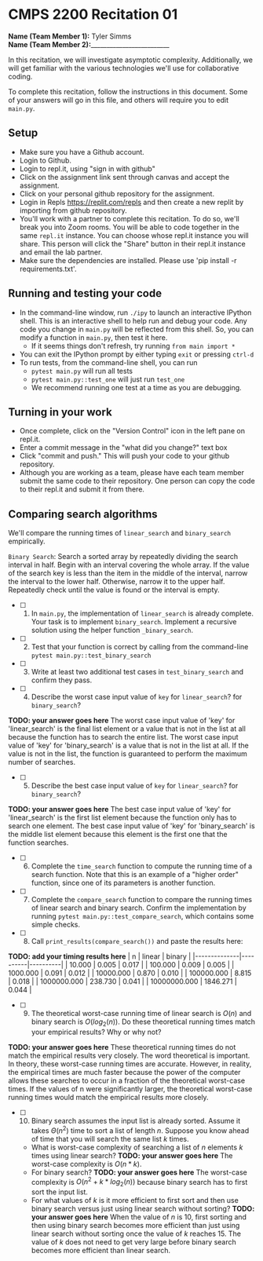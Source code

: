 # CMPS 2200  Recitation 01

**Name (Team Member 1):** Tyler Simms  
**Name (Team Member 2):**_________________________

In this recitation, we will investigate asymptotic complexity. Additionally, we will get familiar with the various technologies we'll use for collaborative coding.

To complete this recitation, follow the instructions in this document. Some of your answers will go in this file, and others will require you to edit `main.py`.


## Setup
- Make sure you have a Github account.
- Login to Github.
- Login to repl.it, using "sign in with github"
- Click on the assignment link sent through canvas and accept the assignment. 
- Click on your personal github repository for the assignment.
- Login in Repls https://replit.com/repls and then create a new replit by importing from github repository.
- You'll work with a partner to complete this recitation. To do so, we'll break you into Zoom rooms. You will be able to code together in the same `repl.it` instance. You can choose whose repl.it instance you will share. This person will click the "Share" button in their repl.it instance and email the lab partner.
- Make sure the dependencies are installed. Please use 'pip install -r requirements.txt'.

## Running and testing your code
- In the command-line window, run `./ipy` to launch an interactive IPython shell. This is an interactive shell to help run and debug your code. Any code you change in `main.py` will be reflected from this shell. So, you can modify a function in `main.py`, then test it here.
  + If it seems things don't refresh, try running `from main import *`
- You can exit the IPython prompt by either typing `exit` or pressing `ctrl-d`
- To run tests, from the command-line shell, you can run
  + `pytest main.py` will run all tests
  + `pytest main.py::test_one` will just run `test_one`
  + We recommend running one test at a time as you are debugging.

## Turning in your work

- Once complete, click on the "Version Control" icon in the left pane on repl.it.
- Enter a commit message in the "what did you change?" text box
- Click "commit and push." This will push your code to your github repository.
- Although you are working as a team, please have each team member submit the same code to their repository. One person can copy the code to their repl.it and submit it from there.

## Comparing search algorithms

We'll compare the running times of `linear_search` and `binary_search` empirically.

`Binary Search`: Search a sorted array by repeatedly dividing the search interval in half. Begin with an interval covering the whole array. If the value of the search key is less than the item in the middle of the interval, narrow the interval to the lower half. Otherwise, narrow it to the upper half. Repeatedly check until the value is found or the interval is empty.

- [ ] 1. In `main.py`, the implementation of `linear_search` is already complete. Your task is to implement `binary_search`. Implement a recursive solution using the helper function `_binary_search`. 

- [ ] 2. Test that your function is correct by calling from the command-line `pytest main.py::test_binary_search`

- [ ] 3. Write at least two additional test cases in `test_binary_search` and confirm they pass.

- [ ] 4. Describe the worst case input value of `key` for `linear_search`? for `binary_search`? 

**TODO: your answer goes here**
The worst case input value of 'key' for 'linear_search' is the final list element or a value that is not in the list at all because the function has to search the entire list. The worst case input value of 'key' for 'binary_search' is a value that is not in the list at all. If the value is not in the list, the function is guaranteed to perform the maximum number of searches.

- [ ] 5. Describe the best case input value of `key` for `linear_search`? for `binary_search`? 

**TODO: your answer goes here**
The best case input value of 'key' for 'linear_search' is the first list element because the function only has to search one element. The best case input value of 'key' for 'binary_search' is the middle list element because this element is the first one that the function searches.

- [ ] 6. Complete the `time_search` function to compute the running time of a search function. Note that this is an example of a "higher order" function, since one of its parameters is another function.

- [ ] 7. Complete the `compare_search` function to compare the running times of linear search and binary search. Confirm the implementation by running `pytest main.py::test_compare_search`, which contains some simple checks.

- [ ] 8. Call `print_results(compare_search())` and paste the results here:

**TODO: add your timing results here**
|            n |   linear |   binary |
|--------------|----------|----------|
|       10.000 |    0.005 |    0.017 |
|      100.000 |    0.009 |    0.005 |
|     1000.000 |    0.091 |    0.012 |
|    10000.000 |    0.870 |    0.010 |
|   100000.000 |    8.815 |    0.018 |
|  1000000.000 |  238.730 |    0.041 |
| 10000000.000 | 1846.271 |    0.044 |

- [ ] 9. The theoretical worst-case running time of linear search is $O(n)$ and binary search is $O(log_2(n))$. Do these theoretical running times match your empirical results? Why or why not?

**TODO: your answer goes here**
These theoretical running times do not match the empirical results very closely. The word theoretical is important. In theory, these worst-case running times are accurate. However, in reality, the empirical times are much faster because the power of the computer allows these searches to occur in a fraction of the theoretical worst-case times. If the values of n were significantly larger, the theoretical worst-case running times would match the empirical results more closely.

- [ ] 10. Binary search assumes the input list is already sorted. Assume it takes $\Theta(n^2)$ time to sort a list of length $n$. Suppose you know ahead of time that you will search the same list $k$ times. 
  + What is worst-case complexity of searching a list of $n$ elements $k$ times using linear search? **TODO: your answer goes here** The worst-case complexity is $O(n*k)$.
  + For binary search? **TODO: your answer goes here** The worst-case complexity is $O(n^2 + k*log_2(n))$ because binary search has to first sort the input list.
  + For what values of $k$ is it more efficient to first sort and then use binary search versus just using linear search without sorting? **TODO: your answer goes here** When the value of $n$ is 10, first sorting and then using binary search becomes more efficient than just using linear search without sorting once the value of $k$ reaches 15. The value of $k$ does not need to get very large before binary search becomes more efficient than linear search.